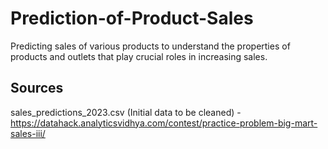 # Prediction-of-Product-Sales
Predicting sales of various products to understand the properties of products and outlets that play crucial roles in increasing sales.

## Sources
sales_predictions_2023.csv (Initial data to be cleaned) - https://datahack.analyticsvidhya.com/contest/practice-problem-big-mart-sales-iii/
